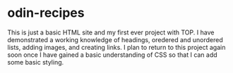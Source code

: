 # odin-recipes
This is just a basic HTML site and my first ever project with TOP. I have demonstrated a working knowledge of headings, oredered and unordered lists, adding images, and creating links. I plan to return to this project again soon once I have gained a basic understanding of CSS so that I can add some basic styling.